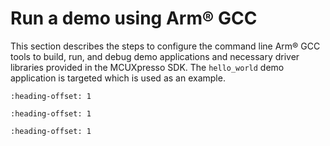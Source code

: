 # Run a demo using Arm® GCC

This section describes the steps to configure the command line Arm® GCC tools to build, run, and debug demo applications and necessary driver libraries provided in the MCUXpresso SDK. The `hello_world` demo application is targeted which is used as an example.


```{include} ../topics/set_up_toolchain.md
:heading-offset: 1
```

```{include} ../topics/build_an_example_application_003.md
:heading-offset: 1
```

```{include} ../topics/run_an_example_application_003.md
:heading-offset: 1
```

